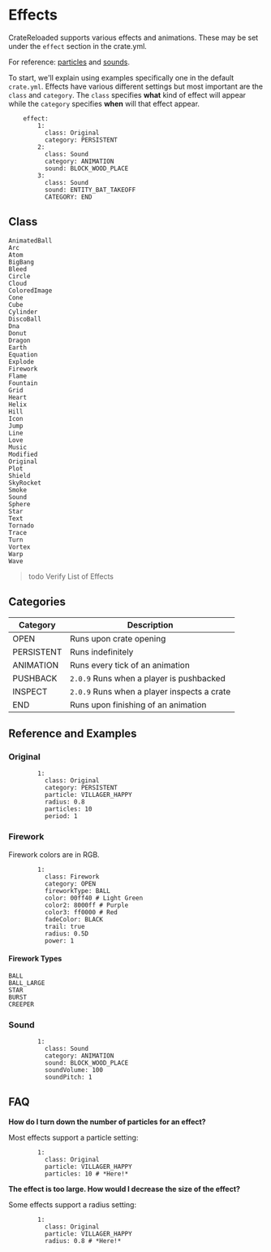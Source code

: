 # Effects

CrateReloaded supports various effects and animations. These may be set under the `effect` section
in the crate.yml.

For reference: [particles](reference/particles.md) and [sounds](reference/sounds.md).

To start, we'll explain using examples specifically one in the default `crate.yml`.
Effects have various different settings but most important are the `class` and `category`.
The `class` specifies **what** kind of effect will appear while the `category` specifies
**when** will that effect appear.

```YML
    effect:
        1:
          class: Original
          category: PERSISTENT
        2:
          class: Sound
          category: ANIMATION
          sound: BLOCK_WOOD_PLACE
        3:
          class: Sound
          sound: ENTITY_BAT_TAKEOFF
          CATEGORY: END
```

## Class

```YML
AnimatedBall
Arc
Atom
BigBang
Bleed
Circle
Cloud
ColoredImage
Cone
Cube
Cylinder
DiscoBall
Dna
Donut
Dragon
Earth
Equation
Explode
Firework
Flame
Fountain
Grid
Heart
Helix
Hill
Icon
Jump
Line
Love
Music
Modified
Original
Plot
Shield
SkyRocket
Smoke
Sound
Sphere
Star
Text
Tornado
Trace
Turn
Vortex
Warp
Wave
```

> todo Verify List of Effects

## Categories

| **Category** | **Description**                             |
| ------------ | ------------------------------------------- |
| OPEN         | Runs upon crate opening                     |
| PERSISTENT   | Runs indefinitely                           |
| ANIMATION    | Runs every tick of an animation             |
| PUSHBACK     | `2.0.9` Runs when a player is pushbacked    |
| INSPECT      | `2.0.9` Runs when a player inspects a crate |
| END          | Runs upon finishing of an animation         |

## Reference and Examples

### Original

```YML
        1:
          class: Original
          category: PERSISTENT
          particle: VILLAGER_HAPPY
          radius: 0.8
          particles: 10
          period: 1
```

### Firework

Firework colors are in RGB.

```YML
        1:
          class: Firework
          category: OPEN
          fireworkType: BALL
          color: 00ff40 # Light Green
          color2: 8000ff # Purple
          color3: ff0000 # Red
          fadeColor: BLACK
          trail: true
          radius: 0.5D
          power: 1
```

#### Firework Types

```YML
BALL
BALL_LARGE
STAR
BURST
CREEPER
```

### Sound

```YML
        1:
          class: Sound
          category: ANIMATION
          sound: BLOCK_WOOD_PLACE
          soundVolume: 100
          soundPitch: 1
```

## FAQ

**How do I turn down the number of particles for an effect?**

Most effects support a particle setting:

```YML
        1:
          class: Original
          particle: VILLAGER_HAPPY
          particles: 10 # *Here!*
```

**The effect is too large. How would I decrease the size of the effect?**

Some effects support a radius setting:

```YML
        1:
          class: Original
          particle: VILLAGER_HAPPY
          radius: 0.8 # *Here!*
```
